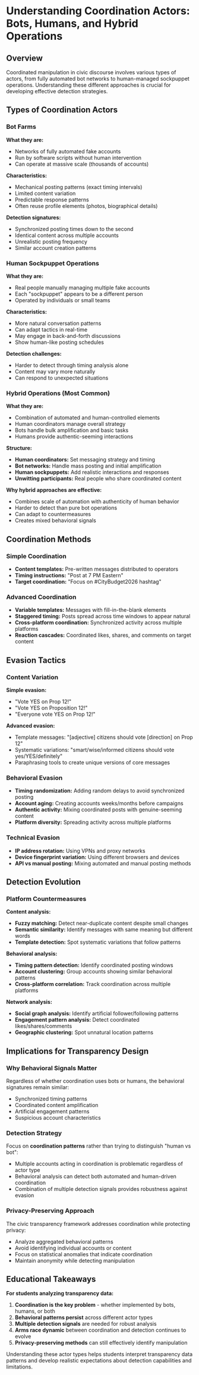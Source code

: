 # Understanding Coordination Actors: Bots, Humans, and Hybrid Operations

## Overview

Coordinated manipulation in civic discourse involves various types of actors, from fully automated bot networks to human-managed sockpuppet operations. Understanding these different approaches is crucial for developing effective detection strategies.

## Types of Coordination Actors

### Bot Farms
**What they are:**
- Networks of fully automated fake accounts
- Run by software scripts without human intervention
- Can operate at massive scale (thousands of accounts)

**Characteristics:**
- Mechanical posting patterns (exact timing intervals)
- Limited content variation
- Predictable response patterns
- Often reuse profile elements (photos, biographical details)

**Detection signatures:**
- Synchronized posting times down to the second
- Identical content across multiple accounts
- Unrealistic posting frequency
- Similar account creation patterns

### Human Sockpuppet Operations
**What they are:**
- Real people manually managing multiple fake accounts
- Each "sockpuppet" appears to be a different person
- Operated by individuals or small teams

**Characteristics:**
- More natural conversation patterns
- Can adapt tactics in real-time
- May engage in back-and-forth discussions
- Show human-like posting schedules

**Detection challenges:**
- Harder to detect through timing analysis alone
- Content may vary more naturally
- Can respond to unexpected situations

### Hybrid Operations (Most Common)
**What they are:**
- Combination of automated and human-controlled elements
- Human coordinators manage overall strategy
- Bots handle bulk amplification and basic tasks
- Humans provide authentic-seeming interactions

**Structure:**
- **Human coordinators:** Set messaging strategy and timing
- **Bot networks:** Handle mass posting and initial amplification
- **Human sockpuppets:** Add realistic interactions and responses
- **Unwitting participants:** Real people who share coordinated content

**Why hybrid approaches are effective:**
- Combines scale of automation with authenticity of human behavior
- Harder to detect than pure bot operations
- Can adapt to countermeasures
- Creates mixed behavioral signals

## Coordination Methods

### Simple Coordination
- **Content templates:** Pre-written messages distributed to operators
- **Timing instructions:** "Post at 7 PM Eastern"
- **Target coordination:** "Focus on #CityBudget2026 hashtag"

### Advanced Coordination
- **Variable templates:** Messages with fill-in-the-blank elements
- **Staggered timing:** Posts spread across time windows to appear natural
- **Cross-platform coordination:** Synchronized activity across multiple platforms
- **Reaction cascades:** Coordinated likes, shares, and comments on target content

## Evasion Tactics

### Content Variation
**Simple evasion:**
- "Vote YES on Prop 12!"
- "Vote YES on Proposition 12!"
- "Everyone vote YES on Prop 12!"

**Advanced evasion:**
- Template messages: "[adjective] citizens should vote [direction] on Prop 12"
- Systematic variations: "smart/wise/informed citizens should vote yes/YES/definitely"
- Paraphrasing tools to create unique versions of core messages

### Behavioral Evasion
- **Timing randomization:** Adding random delays to avoid synchronized posting
- **Account aging:** Creating accounts weeks/months before campaigns
- **Authentic activity:** Mixing coordinated posts with genuine-seeming content
- **Platform diversity:** Spreading activity across multiple platforms

### Technical Evasion
- **IP address rotation:** Using VPNs and proxy networks
- **Device fingerprint variation:** Using different browsers and devices
- **API vs manual posting:** Mixing automated and manual posting methods

## Detection Evolution

### Platform Countermeasures
**Content analysis:**
- **Fuzzy matching:** Detect near-duplicate content despite small changes
- **Semantic similarity:** Identify messages with same meaning but different words
- **Template detection:** Spot systematic variations that follow patterns

**Behavioral analysis:**
- **Timing pattern detection:** Identify coordinated posting windows
- **Account clustering:** Group accounts showing similar behavioral patterns
- **Cross-platform correlation:** Track coordination across multiple platforms

**Network analysis:**
- **Social graph analysis:** Identify artificial follower/following patterns
- **Engagement pattern analysis:** Detect coordinated likes/shares/comments
- **Geographic clustering:** Spot unnatural location patterns

## Implications for Transparency Design

### Why Behavioral Signals Matter
Regardless of whether coordination uses bots or humans, the behavioral signatures remain similar:
- Synchronized timing patterns
- Coordinated content amplification
- Artificial engagement patterns
- Suspicious account characteristics

### Detection Strategy
Focus on **coordination patterns** rather than trying to distinguish "human vs bot":
- Multiple accounts acting in coordination is problematic regardless of actor type
- Behavioral analysis can detect both automated and human-driven coordination
- Combination of multiple detection signals provides robustness against evasion

### Privacy-Preserving Approach
The civic transparency framework addresses coordination while protecting privacy:
- Analyze aggregated behavioral patterns
- Avoid identifying individual accounts or content
- Focus on statistical anomalies that indicate coordination
- Maintain anonymity while detecting manipulation

## Educational Takeaways

**For students analyzing transparency data:**

1. **Coordination is the key problem** - whether implemented by bots, humans, or both
2. **Behavioral patterns persist** across different actor types
3. **Multiple detection signals** are needed for robust analysis
4. **Arms race dynamic** between coordination and detection continues to evolve
5. **Privacy-preserving methods** can still effectively identify manipulation

Understanding these actor types helps students interpret transparency data patterns and develop realistic expectations about detection capabilities and limitations.